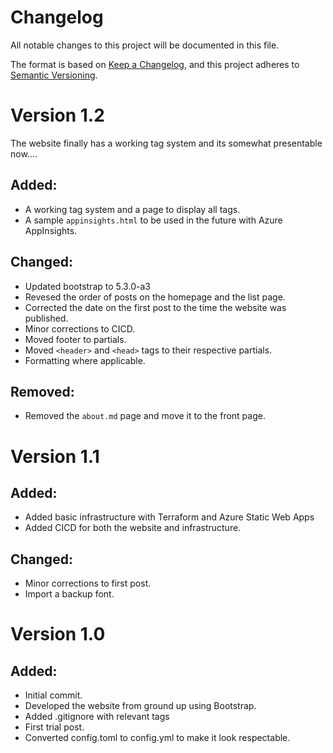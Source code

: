 # Changelog

All notable changes to this project will be documented in this file.

The format is based on [Keep a Changelog](https://keepachangelog.com/en/1.0.0/),
and this project adheres to [Semantic Versioning](https://semver.org/spec/v2.0.0.html).

# Version 1.2

The website finally has a working tag system and its somewhat presentable now....

## Added:

- A working tag system and a page to display all tags.
- A sample `appinsights.html` to be used in the future with Azure AppInsights.

## Changed:

- Updated bootstrap to 5.3.0-a3
- Revesed the order of posts on the homepage and the list page.
- Corrected the date on the first post to the time the website was published.
- Minor corrections to CICD.
- Moved footer to partials.
- Moved `<header>` and `<head>` tags to their respective partials.
- Formatting where applicable.

## Removed:

- Removed the `about.md` page and move it to the front page.

# Version 1.1

## Added:

- Added basic infrastructure with Terraform and Azure Static Web Apps
- Added CICD for both the website and infrastructure.

## Changed:

- Minor corrections to first post.
- Import a backup font.

# Version 1.0

## Added:

- Initial commit.
- Developed the website from ground up using Bootstrap.
- Added .gitignore with relevant tags
- First trial post.
- Converted config.toml to config.yml to make it look respectable.
